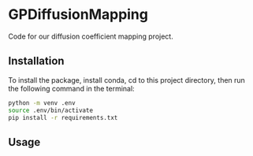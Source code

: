 # GPDiffusionMapping
Code for our diffusion coefficient mapping project.

## Installation

To install the package, install conda, cd to this project directory, then run the following command in the terminal:

```bash
python -m venv .env
source .env/bin/activate
pip install -r requirements.txt
```

## Usage
